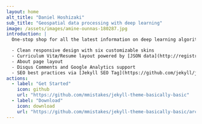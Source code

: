 ```yaml
---
layout: home
alt_title: "Daniel Hoshizaki"
sub_title: "Geospatial data processing with deep learning"
image: /assets/images/amine-ounnas-180287.jpg
introduction: |
  One-stop shop for all the latest information on deep learning algorithms applied to geospatial data:

  - Clean responsive design with six customizable skins
  - Curriculum Vitæ/Resume layout powered by [JSON data](http://registry.jsonresume.org/)
  - About page layout
  - Disqus Comments and Google Analytics support
  - SEO best practices via [Jekyll SEO Tag](https://github.com/jekyll/jekyll-seo-tag/)
actions:
  - label: "Get Started"
    icon: github
    url: "https://github.com/mmistakes/jekyll-theme-basically-basic"
  - label: "Download"
    icon: download
    url: "https://github.com/mmistakes/jekyll-theme-basically-basic/archive/master.zip"
---
```

